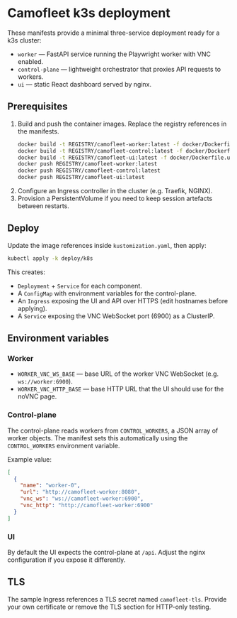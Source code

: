 # Camofleet k3s deployment

These manifests provide a minimal three-service deployment ready for a k3s cluster:

- `worker` — FastAPI service running the Playwright worker with VNC enabled.
- `control-plane` — lightweight orchestrator that proxies API requests to workers.
- `ui` — static React dashboard served by nginx.

## Prerequisites

1. Build and push the container images. Replace the registry references in the manifests.
   ```sh
   docker build -t REGISTRY/camofleet-worker:latest -f docker/Dockerfile.worker .
   docker build -t REGISTRY/camofleet-control:latest -f docker/Dockerfile.control .
   docker build -t REGISTRY/camofleet-ui:latest -f docker/Dockerfile.ui .
   docker push REGISTRY/camofleet-worker:latest
   docker push REGISTRY/camofleet-control:latest
   docker push REGISTRY/camofleet-ui:latest
   ```
2. Configure an Ingress controller in the cluster (e.g. Traefik, NGINX).
3. Provision a PersistentVolume if you need to keep session artefacts between restarts.

## Deploy

Update the image references inside `kustomization.yaml`, then apply:

```sh
kubectl apply -k deploy/k8s
```

This creates:

- `Deployment` + `Service` for each component.
- A `ConfigMap` with environment variables for the control-plane.
- An `Ingress` exposing the UI and API over HTTPS (edit hostnames before applying).
- A `Service` exposing the VNC WebSocket port (6900) as a ClusterIP.

## Environment variables

### Worker

- `WORKER_VNC_WS_BASE` — base URL of the worker VNC WebSocket (e.g. `ws://worker:6900`).
- `WORKER_VNC_HTTP_BASE` — base HTTP URL that the UI should use for the noVNC page.

### Control-plane

The control-plane reads workers from `CONTROL_WORKERS`, a JSON array of worker objects. The
manifest sets this automatically using the `CONTROL_WORKERS` environment variable.

Example value:

```json
[
  {
    "name": "worker-0",
    "url": "http://camofleet-worker:8080",
    "vnc_ws": "ws://camofleet-worker:6900",
    "vnc_http": "http://camofleet-worker:6900"
  }
]
```

### UI

By default the UI expects the control-plane at `/api`. Adjust the nginx configuration if you
expose it differently.

## TLS

The sample Ingress references a TLS secret named `camofleet-tls`. Provide your own certificate
or remove the TLS section for HTTP-only testing.

